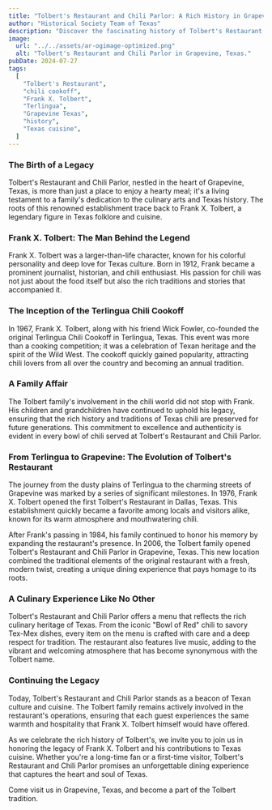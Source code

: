 ```yaml
---
title: "Tolbert's Restaurant and Chili Parlor: A Rich History in Grapevine, Texas"
author: "Historical Society Team of Texas"
description: "Discover the fascinating history of Tolbert's Restaurant and Chili Parlor in Grapevine, Texas, and the legacy of Frank X. Tolbert and his family's role in the creation of the Terlingua Chili Cookoff."
image:
  url: "../../assets/ar-ogimage-optimized.png"
  alt: "Tolbert's Restaurant and Chili Parlor in Grapevine, Texas."
pubDate: 2024-07-27
tags:
  [
    "Tolbert's Restaurant",
    "chili cookoff",
    "Frank X. Tolbert",
    "Terlingua",
    "Grapevine Texas",
    "history",
    "Texas cuisine",
  ]
---
```


### The Birth of a Legacy

Tolbert's Restaurant and Chili Parlor, nestled in the heart of Grapevine, Texas, is more than just a place to enjoy a hearty meal; it's a living testament to a family's dedication to the culinary arts and Texas history. The roots of this renowned establishment trace back to Frank X. Tolbert, a legendary figure in Texas folklore and cuisine.

### Frank X. Tolbert: The Man Behind the Legend

Frank X. Tolbert was a larger-than-life character, known for his colorful personality and deep love for Texas culture. Born in 1912, Frank became a prominent journalist, historian, and chili enthusiast. His passion for chili was not just about the food itself but also the rich traditions and stories that accompanied it.

### The Inception of the Terlingua Chili Cookoff

In 1967, Frank X. Tolbert, along with his friend Wick Fowler, co-founded the original Terlingua Chili Cookoff in Terlingua, Texas. This event was more than a cooking competition; it was a celebration of Texan heritage and the spirit of the Wild West. The cookoff quickly gained popularity, attracting chili lovers from all over the country and becoming an annual tradition.

### A Family Affair

The Tolbert family's involvement in the chili world did not stop with Frank. His children and grandchildren have continued to uphold his legacy, ensuring that the rich history and traditions of Texas chili are preserved for future generations. This commitment to excellence and authenticity is evident in every bowl of chili served at Tolbert's Restaurant and Chili Parlor.

### From Terlingua to Grapevine: The Evolution of Tolbert's Restaurant

The journey from the dusty plains of Terlingua to the charming streets of Grapevine was marked by a series of significant milestones. In 1976, Frank X. Tolbert opened the first Tolbert's Restaurant in Dallas, Texas. This establishment quickly became a favorite among locals and visitors alike, known for its warm atmosphere and mouthwatering chili.

After Frank's passing in 1984, his family continued to honor his memory by expanding the restaurant's presence. In 2006, the Tolbert family opened Tolbert's Restaurant and Chili Parlor in Grapevine, Texas. This new location combined the traditional elements of the original restaurant with a fresh, modern twist, creating a unique dining experience that pays homage to its roots.

### A Culinary Experience Like No Other

Tolbert's Restaurant and Chili Parlor offers a menu that reflects the rich culinary heritage of Texas. From the iconic "Bowl of Red" chili to savory Tex-Mex dishes, every item on the menu is crafted with care and a deep respect for tradition. The restaurant also features live music, adding to the vibrant and welcoming atmosphere that has become synonymous with the Tolbert name.

### Continuing the Legacy

Today, Tolbert's Restaurant and Chili Parlor stands as a beacon of Texan culture and cuisine. The Tolbert family remains actively involved in the restaurant's operations, ensuring that each guest experiences the same warmth and hospitality that Frank X. Tolbert himself would have offered.

As we celebrate the rich history of Tolbert's, we invite you to join us in honoring the legacy of Frank X. Tolbert and his contributions to Texas cuisine. Whether you're a long-time fan or a first-time visitor, Tolbert's Restaurant and Chili Parlor promises an unforgettable dining experience that captures the heart and soul of Texas.

Come visit us in Grapevine, Texas, and become a part of the Tolbert tradition.